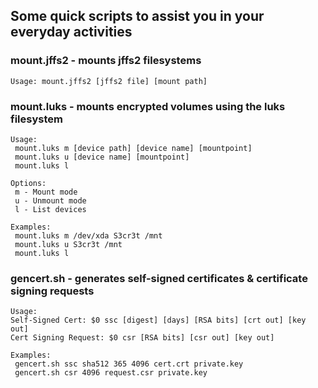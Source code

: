 ## Some quick scripts to assist you in your everyday activities

### mount.jffs2 - mounts jffs2 filesystems
```
Usage: mount.jffs2 [jffs2 file] [mount path]
```

### mount.luks - mounts encrypted volumes using the luks filesystem
```
Usage:
 mount.luks m [device path] [device name] [mountpoint]
 mount.luks u [device name] [mountpoint]
 mount.luks l

Options:
 m - Mount mode
 u - Unmount mode
 l - List devices

Examples:
 mount.luks m /dev/xda S3cr3t /mnt
 mount.luks u S3cr3t /mnt
 mount.luks l
 ```

### gencert.sh - generates self-signed certificates & certificate signing requests
```
Usage:
Self-Signed Cert: $0 ssc [digest] [days] [RSA bits] [crt out] [key out]
Cert Signing Request: $0 csr [RSA bits] [csr out] [key out]

Examples:
 gencert.sh ssc sha512 365 4096 cert.crt private.key
 gencert.sh csr 4096 request.csr private.key
 ```
